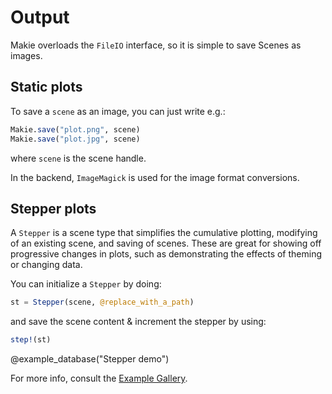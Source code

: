 # Output

Makie overloads the `FileIO` interface, so it is simple to save Scenes as images.


## Static plots

To save a `scene` as an image, you can just write e.g.:

```julia
Makie.save("plot.png", scene)
Makie.save("plot.jpg", scene)
```

where `scene` is the scene handle.

In the backend, `ImageMagick` is used for the image format conversions.

## Stepper plots

A `Stepper` is a scene type that simplifies the cumulative plotting, modifying of an existing scene, and saving of scenes.
These are great for showing off progressive changes in plots, such as demonstrating the effects of theming or changing data.

You can initialize a `Stepper` by doing:

```julia
st = Stepper(scene, @replace_with_a_path)
```

and save the scene content & increment the stepper by using:
```julia
step!(st)
```

@example_database("Stepper demo")

For more info, consult the [Example Gallery](https://simondanisch.github.io/ReferenceImages/gallery/index.html).
